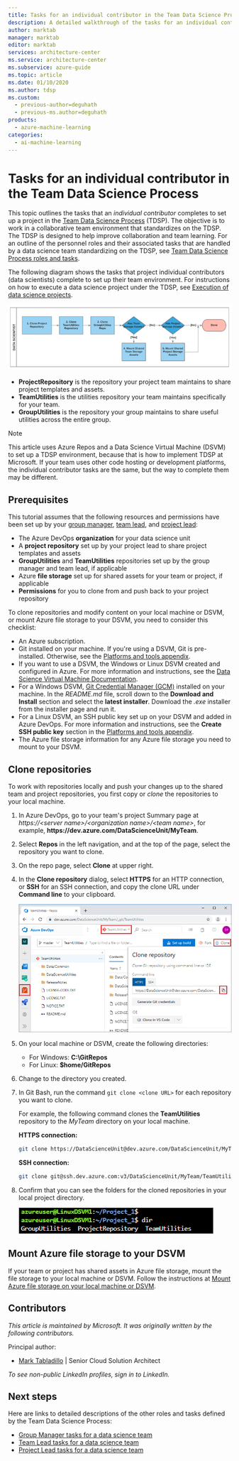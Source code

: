 ```yaml
---
title: Tasks for an individual contributor in the Team Data Science Process
description: A detailed walkthrough of the tasks for an individual contributor on a data science team project.
author: marktab
manager: marktab
editor: marktab
services: architecture-center
ms.service: architecture-center
ms.subservice: azure-guide
ms.topic: article
ms.date: 01/10/2020
ms.author: tdsp
ms.custom:
  - previous-author=deguhath
  - previous-ms.author=deguhath
products:
  - azure-machine-learning
categories:
  - ai-machine-learning
---
```


# Tasks for an individual contributor in the Team Data Science Process

This topic outlines the tasks that an *individual contributor* completes to set up a project in the [Team Data Science Process](overview.yml) (TDSP). The objective is to work in a collaborative team environment that standardizes on the TDSP. The TDSP is designed to help improve collaboration and team learning. For an outline of the personnel roles and their associated tasks that are handled by a data science team standardizing on the TDSP, see [Team Data Science Process roles and tasks](roles-tasks.md).

The following diagram shows the tasks that project individual contributors (data scientists) complete to set up their team environment. For instructions on how to execute a data science project under the TDSP, see [Execution of data science projects](./agile-development.md).

![Individual contributor tasks](./media/project-ic-tasks/project-ic-1-tdsp-data-scientist.png)

- **ProjectRepository** is the repository your project team maintains to share project templates and assets.
- **TeamUtilities** is the utilities repository your team maintains specifically for your team.
- **GroupUtilities** is the repository your group maintains to share useful utilities across the entire group.

> [!NOTE]
> This article uses Azure Repos and a Data Science Virtual Machine (DSVM) to set up a TDSP environment, because that is how to implement TDSP at Microsoft. If your team uses other code hosting or development platforms, the individual contributor tasks are the same, but the way to complete them may be different.

## Prerequisites

This tutorial assumes that the following resources and permissions have been set up by your [group manager](group-manager-tasks.md), [team lead](team-lead-tasks.md), and [project lead](project-lead-tasks.md):

- The Azure DevOps **organization** for your data science unit
- A **project repository** set up by your project lead to share project templates and assets
- **GroupUtilities** and **TeamUtilities** repositories set up by the group manager and team lead, if applicable
- Azure **file storage** set up for shared assets for your team or project, if applicable
- **Permissions** for you to clone from and push back to your project repository

To clone repositories and modify content on your local machine or DSVM, or mount Azure file storage to your DSVM, you need to consider this checklist:

- An Azure subscription.
- Git installed on your machine. If you're using a DSVM, Git is pre-installed. Otherwise, see the [Platforms and tools appendix](platforms-and-tools.md#appendix).
- If you want to use a DSVM, the Windows or Linux DSVM created and configured in Azure. For more information and instructions, see the [Data Science Virtual Machine Documentation](/azure/machine-learning/data-science-virtual-machine/).
- For a Windows DSVM, [Git Credential Manager (GCM)](https://github.com/Microsoft/Git-Credential-Manager-for-Windows) installed on your machine. In the *README.md* file, scroll down to the **Download and Install** section and select the **latest installer**. Download the *.exe* installer from the installer page and run it.
- For a Linux DSVM, an SSH public key set up on your DSVM and added in Azure DevOps. For more information and instructions, see the **Create SSH public key** section in the [Platforms and tools appendix](platforms-and-tools.md#appendix).
- The Azure file storage information for any Azure file storage you need to mount to your DSVM.

## Clone repositories

To work with repositories locally and push your changes up to the shared team and project repositories, you first copy or *clone* the repositories to your local machine.

1. In Azure DevOps, go to your team's project Summary page at *https:\//\<server name>/\<organization name>/\<team name>*, for example, **https:\//dev.azure.com/DataScienceUnit/MyTeam**.

1. Select **Repos** in the left navigation, and at the top of the page, select the repository you want to clone.

1. On the repo page, select **Clone** at upper right.

1. In the **Clone repository** dialog, select **HTTPS** for an HTTP connection, or **SSH** for an SSH connection, and copy the clone URL under **Command line** to your clipboard.

   ![Clone repo](./media/project-ic-tasks/clone.png)

1. On your local machine or DSVM, create the following directories:

   - For Windows: **C:\GitRepos**
   - For Linux: **$home/GitRepos**

1. Change to the directory you created.

1. In Git Bash, run the command `git clone <clone URL>` for each repository you want to clone.

   For example, the following command clones the **TeamUtilities** repository to the *MyTeam* directory on your local machine.

   **HTTPS connection:**

   ```bash
   git clone https://DataScienceUnit@dev.azure.com/DataScienceUnit/MyTeam/_git/TeamUtilities
   ```

   **SSH connection:**

   ```bash
   git clone git@ssh.dev.azure.com:v3/DataScienceUnit/MyTeam/TeamUtilities
   ```

1. Confirm that you can see the folders for the cloned repositories in your local project directory.

   ![Three local repository folders](./media/project-ic-tasks/project-ic-5-three-repo-cloned-to-ic-linux.png)

## Mount Azure file storage to your DSVM

If your team or project has shared assets in Azure file storage, mount the file storage to your local machine or DSVM. Follow the instructions at [Mount Azure file storage on your local machine or DSVM](team-lead-tasks.md#mount-azure-file-storage-on-your-local-machine-or-dsvm).

## Contributors

*This article is maintained by Microsoft. It was originally written by the following contributors.* 

Principal author:

 - [Mark Tabladillo](https://www.linkedin.com/in/marktab/) | Senior Cloud Solution Architect

*To see non-public LinkedIn profiles, sign in to LinkedIn.*

## Next steps

Here are links to detailed descriptions of the other roles and tasks defined by the Team Data Science Process:

- [Group Manager tasks for a data science team](group-manager-tasks.md)
- [Team Lead tasks for a data science team](team-lead-tasks.md)
- [Project Lead tasks for a data science team](project-lead-tasks.md)
